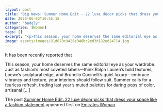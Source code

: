 ```yaml
---
layout: post
title: "Big News: Summer Home Edit - 22 luxe décor picks that dress your space like a fashion statement"
date: 2025-06-02T10:56:18
author: "badely"
categories: [Women]
tags: []
excerpt: "<p>This season, your home deserves the same editorial eye as your wardrobe. Just as fashion’s most coveted labels—think Ralph Lauren’s bold textures, "
image: assets/images/01d670c9426e346bc2ed3d182ed24714.jpg
---
```


It has been recently reported that <p>This season, your home deserves the same editorial eye as your wardrobe. Just as fashion’s most coveted labels—think Ralph Lauren’s bold textures, Loewe’s sculptural edge, and Brunello Cucinelli’s quiet luxury—embrace vibrancy and texture, your interiors should follow suit. Summer calls for a fearless refresh, trading last year’s muted palettes for daring pops of color, artisanal [&#8230;]</p>
<p>The post <a href="https://emirateswoman.com/summer-home-edit-luxe-decor-picks/" rel="nofollow">Summer Home Edit: 22 luxe décor picks that dress your space like a fashion statement</a> appeared first on <a href="https://emirateswoman.com" rel="nofollow">Emirates Woman</a>.</p>

